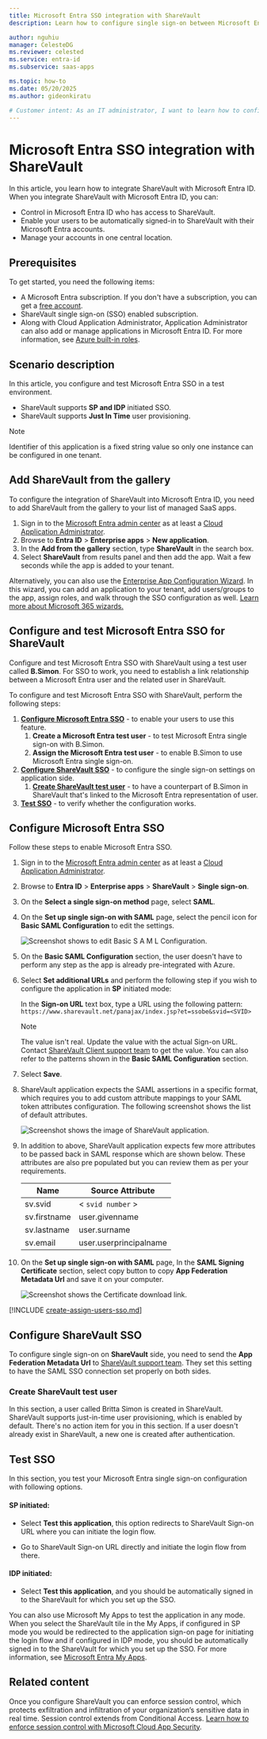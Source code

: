 ```yaml
---
title: Microsoft Entra SSO integration with ShareVault
description: Learn how to configure single sign-on between Microsoft Entra ID and ShareVault.

author: nguhiu
manager: CelesteDG
ms.reviewer: celested
ms.service: entra-id
ms.subservice: saas-apps

ms.topic: how-to
ms.date: 05/20/2025
ms.author: gideonkiratu

# Customer intent: As an IT administrator, I want to learn how to configure single sign-on between Microsoft Entra ID and ShareVault so that I can control who has access to ShareVault, enable automatic sign-in with Microsoft Entra accounts, and manage my accounts in one central location.
---
```


# Microsoft Entra SSO integration with ShareVault

In this article,  you learn how to integrate ShareVault with Microsoft Entra ID. When you integrate ShareVault with Microsoft Entra ID, you can:

* Control in Microsoft Entra ID who has access to ShareVault.
* Enable your users to be automatically signed-in to ShareVault with their Microsoft Entra accounts.
* Manage your accounts in one central location.

## Prerequisites

To get started, you need the following items:

* A Microsoft Entra subscription. If you don't have a subscription, you can get a [free account](https://azure.microsoft.com/free/).
* ShareVault single sign-on (SSO) enabled subscription.
* Along with Cloud Application Administrator, Application Administrator can also add or manage applications in Microsoft Entra ID.
For more information, see [Azure built-in roles](~/identity/role-based-access-control/permissions-reference.md).

## Scenario description

In this article,  you configure and test Microsoft Entra SSO in a test environment.

* ShareVault supports **SP and IDP** initiated SSO.
* ShareVault supports **Just In Time** user provisioning.

> [!NOTE]
> Identifier of this application is a fixed string value so only one instance can be configured in one tenant.

## Add ShareVault from the gallery

To configure the integration of ShareVault into Microsoft Entra ID, you need to add ShareVault from the gallery to your list of managed SaaS apps.

1. Sign in to the [Microsoft Entra admin center](https://entra.microsoft.com) as at least a [Cloud Application Administrator](~/identity/role-based-access-control/permissions-reference.md#cloud-application-administrator).
1. Browse to **Entra ID** > **Enterprise apps** > **New application**.
1. In the **Add from the gallery** section, type **ShareVault** in the search box.
1. Select **ShareVault** from results panel and then add the app. Wait a few seconds while the app is added to your tenant.

 Alternatively, you can also use the [Enterprise App Configuration Wizard](https://portal.office.com/AdminPortal/home?Q=Docs#/azureadappintegration). In this wizard, you can add an application to your tenant, add users/groups to the app, assign roles, and walk through the SSO configuration as well. [Learn more about Microsoft 365 wizards.](/microsoft-365/admin/misc/azure-ad-setup-guides)

<a name='configure-and-test-azure-ad-sso-for-sharevault'></a>

## Configure and test Microsoft Entra SSO for ShareVault

Configure and test Microsoft Entra SSO with ShareVault using a test user called **B.Simon**. For SSO to work, you need to establish a link relationship between a Microsoft Entra user and the related user in ShareVault.

To configure and test Microsoft Entra SSO with ShareVault, perform the following steps:

1. **[Configure Microsoft Entra SSO](#configure-azure-ad-sso)** - to enable your users to use this feature.
    1. **Create a Microsoft Entra test user** - to test Microsoft Entra single sign-on with B.Simon.
    1. **Assign the Microsoft Entra test user** - to enable B.Simon to use Microsoft Entra single sign-on.
1. **[Configure ShareVault SSO](#configure-sharevault-sso)** - to configure the single sign-on settings on application side.
    1. **[Create ShareVault test user](#create-sharevault-test-user)** - to have a counterpart of B.Simon in ShareVault that's linked to the Microsoft Entra representation of user.
1. **[Test SSO](#test-sso)** - to verify whether the configuration works.

<a name='configure-azure-ad-sso'></a>

## Configure Microsoft Entra SSO

Follow these steps to enable Microsoft Entra SSO.

1. Sign in to the [Microsoft Entra admin center](https://entra.microsoft.com) as at least a [Cloud Application Administrator](~/identity/role-based-access-control/permissions-reference.md#cloud-application-administrator).
1. Browse to **Entra ID** > **Enterprise apps** > **ShareVault** > **Single sign-on**.
1. On the **Select a single sign-on method** page, select **SAML**.
1. On the **Set up single sign-on with SAML** page, select the pencil icon for **Basic SAML Configuration** to edit the settings.

   ![Screenshot shows to edit Basic S A M L Configuration.](common/edit-urls.png "Basic Configuration")

1. On the **Basic SAML Configuration** section, the user doesn't have to perform any step as the app is already pre-integrated with Azure.

1. Select **Set additional URLs** and perform the following step if you wish to configure the application in **SP** initiated mode:

    In the **Sign-on URL** text box, type a URL using the following pattern:
    `https://www.sharevault.net/panajax/index.jsp?et=ssobe&svid=<SVID>`

    > [!NOTE]
	> The value isn't real. Update the value with the actual Sign-on URL. Contact [ShareVault Client support team](mailto:support@sharevault.net) to get the value. You can also refer to the patterns shown in the **Basic SAML Configuration** section.

1. Select **Save**.

1. ShareVault application expects the SAML assertions in a specific format, which requires you to add custom attribute mappings to your SAML token attributes configuration. The following screenshot shows the list of default attributes.

	![Screenshot shows the image of ShareVault application.](common/default-attributes.png "Attributes")

1. In addition to above, ShareVault application expects few more attributes to be passed back in SAML response which are shown below. These attributes are also pre populated but you can review them as per your requirements.

	| Name | Source Attribute|
	| ------------- | --------- |
	| sv.svid |  < `svid number` > |
	| sv.firstname | user.givenname |
	| sv.lastname | user.surname |
	| sv.email | user.userprincipalname |

1. On the **Set up single sign-on with SAML** page, In the **SAML Signing Certificate** section, select copy button to copy **App Federation Metadata Url** and save it on your computer.

	![Screenshot shows the Certificate download link.](common/copy-metadataurl.png "Certificate")

<a name='create-an-azure-ad-test-user'></a>

[!INCLUDE [create-assign-users-sso.md](~/identity/saas-apps/includes/create-assign-users-sso.md)]

## Configure ShareVault SSO

To configure single sign-on on **ShareVault** side, you need to send the **App Federation Metadata Url** to [ShareVault support team](mailto:support@sharevault.net). They set this setting to have the SAML SSO connection set properly on both sides.

### Create ShareVault test user

In this section, a user called Britta Simon is created in ShareVault. ShareVault supports just-in-time user provisioning, which is enabled by default. There's no action item for you in this section. If a user doesn't already exist in ShareVault, a new one is created after authentication.

## Test SSO 

In this section, you test your Microsoft Entra single sign-on configuration with following options. 

#### SP initiated:

* Select **Test this application**, this option redirects to ShareVault Sign-on URL where you can initiate the login flow.  

* Go to ShareVault Sign-on URL directly and initiate the login flow from there.

#### IDP initiated:

* Select **Test this application**, and you should be automatically signed in to the ShareVault for which you set up the SSO. 

You can also use Microsoft My Apps to test the application in any mode. When you select the ShareVault tile in the My Apps, if configured in SP mode you would be redirected to the application sign-on page for initiating the login flow and if configured in IDP mode, you should be automatically signed in to the ShareVault for which you set up the SSO. For more information, see [Microsoft Entra My Apps](/azure/active-directory/manage-apps/end-user-experiences#azure-ad-my-apps).

## Related content

Once you configure ShareVault you can enforce session control, which protects exfiltration and infiltration of your organization’s sensitive data in real time. Session control extends from Conditional Access. [Learn how to enforce session control with Microsoft Cloud App Security](/cloud-app-security/proxy-deployment-aad).
